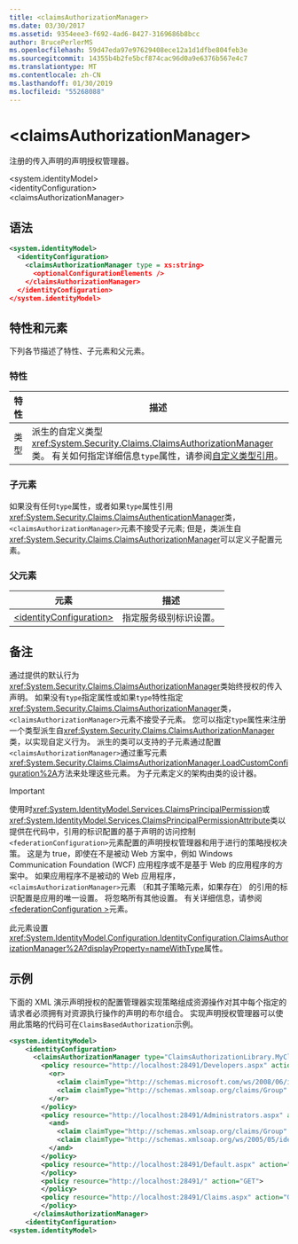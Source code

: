 ```yaml
---
title: <claimsAuthorizationManager>
ms.date: 03/30/2017
ms.assetid: 9354eee3-f692-4ad6-8427-3169686b8bcc
author: BrucePerlerMS
ms.openlocfilehash: 59d47eda97e97629408ece12a1d1dfbe804feb3e
ms.sourcegitcommit: 14355b4b2fe5bcf874cac96d0a9e6376b567e4c7
ms.translationtype: MT
ms.contentlocale: zh-CN
ms.lasthandoff: 01/30/2019
ms.locfileid: "55268088"
---
```

# <a name="claimsauthorizationmanager"></a>\<claimsAuthorizationManager>
注册的传入声明的声明授权管理器。  
  
 \<system.identityModel>  
\<identityConfiguration>  
\<claimsAuthorizationManager>  
  
## <a name="syntax"></a>语法  
  
```xml  
<system.identityModel>  
  <identityConfiguration>  
    <claimsAuthorizationManager type = xs:string>  
      <optionalConfigurationElements />  
    </claimsAuthorizationManager>  
  </identityConfiguration>  
</system.identityModel>  
```  
  
## <a name="attributes-and-elements"></a>特性和元素  
 下列各节描述了特性、子元素和父元素。  
  
### <a name="attributes"></a>特性  
  
|特性|描述|  
|---------------|-----------------|  
|类型|派生的自定义类型<xref:System.Security.Claims.ClaimsAuthorizationManager>类。 有关如何指定详细信息`type`属性，请参阅[自定义类型引用](../../../../../docs/framework/configure-apps/file-schema/windows-workflow-foundation/index.md)。|  
  
### <a name="child-elements"></a>子元素  
 如果没有任何`type`属性，或者如果`type`属性引用<xref:System.Security.Claims.ClaimsAuthenticationManager>类，`<claimsAuthorizationManager>`元素不接受子元素; 但是，类派生自<xref:System.Security.Claims.ClaimsAuthorizationManager>可以定义子配置元素。  
  
### <a name="parent-elements"></a>父元素  
  
|元素|描述|  
|-------------|-----------------|  
|[\<identityConfiguration>](../../../../../docs/framework/configure-apps/file-schema/windows-identity-foundation/identityconfiguration.md)|指定服务级别标识设置。|  
  
## <a name="remarks"></a>备注  
 通过提供的默认行为<xref:System.Security.Claims.ClaimsAuthorizationManager>类始终授权的传入声明。 如果没有`type`指定属性或如果`type`特性指定<xref:System.Security.Claims.ClaimsAuthorizationManager>类，`<claimsAuthorizationManager>`元素不接受子元素。 您可以指定`type`属性来注册一个类型派生自<xref:System.Security.Claims.ClaimsAuthorizationManager>类，以实现自定义行为。 派生的类可以支持的子元素通过配置`<claimsAuthorizationManager>`通过重写元素<xref:System.Security.Claims.ClaimsAuthorizationManager.LoadCustomConfiguration%2A>方法来处理这些元素。 为子元素定义的架构由类的设计器。  
  
> [!IMPORTANT]
>  使用时<xref:System.IdentityModel.Services.ClaimsPrincipalPermission>或<xref:System.IdentityModel.Services.ClaimsPrincipalPermissionAttribute>类以提供在代码中，引用的标识配置的基于声明的访问控制`<federationConfiguration>`元素配置的声明授权管理器和用于进行的策略授权决策。 这是为 true，即使在不是被动 Web 方案中，例如 Windows Communication Foundation (WCF) 应用程序或不是基于 Web 的应用程序的方案中。 如果应用程序不是被动的 Web 应用程序，`<claimsAuthorizationManager>`元素 （和其子策略元素，如果存在） 的引用的标识配置是应用的唯一设置。 将忽略所有其他设置。 有关详细信息，请参阅[ \<federationConfiguration >](../../../../../docs/framework/configure-apps/file-schema/windows-identity-foundation/federationconfiguration.md)元素。  
  
 此元素设置<xref:System.IdentityModel.Configuration.IdentityConfiguration.ClaimsAuthorizationManager%2A?displayProperty=nameWithType>属性。  
  
## <a name="example"></a>示例  
 下面的 XML 演示声明授权的配置管理器实现策略组成资源操作对其中每个指定的请求者必须拥有对资源执行操作的声明的布尔组合。 实现声明授权管理器可以使用此策略的代码可在`ClaimsBasedAuthorization`示例。  
  
```xml  
<system.identityModel>  
    <identityConfiguration>  
      <claimsAuthorizationManager type="ClaimsAuthorizationLibrary.MyClaimsAuthorizationManager, ClaimsAuthorizationLibrary">  
        <policy resource="http://localhost:28491/Developers.aspx" action="GET">  
          <or>  
            <claim claimType="http://schemas.microsoft.com/ws/2008/06/identity/claims/role" claimValue="developer" />  
            <claim claimType="http://schemas.xmlsoap.org/claims/Group" claimValue="Administrator" />  
          </or>  
        </policy>  
        <policy resource="http://localhost:28491/Administrators.aspx" action="GET">  
          <and>  
            <claim claimType="http://schemas.xmlsoap.org/claims/Group" claimValue="Administrator" />  
            <claim claimType="http://schemas.xmlsoap.org/ws/2005/05/identity/claims/country" claimValue="USA" />  
          </and>  
        </policy>  
        <policy resource="http://localhost:28491/Default.aspx" action="GET">  
        </policy>  
        <policy resource="http://localhost:28491/" action="GET">  
        </policy>  
        <policy resource="http://localhost:28491/Claims.aspx" action="GET">  
        </policy>  
      </claimsAuthorizationManager>  
    <identityConfiguration>  
<system.identityModel>  
```
